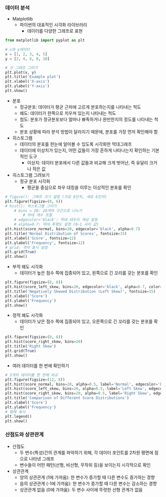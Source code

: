 ### 데이터 분석
- Matplotlib
  - 파이썬의 대표적인 시각화 라이브러리
    - 데이터를 다양한 그래프로 표현
```python
from matplotlib import pyplot as plt
    
# x와 y데이터
x = [1, 2, 3, 4, 5]
y = [2, 4, 6, 8, 10]

# 선 그래프 그리기
plt.plot(x, y)
plt.title('Example plot')
plt.xlabel('X-axis')
plt.ylabel('Y-axis')
plt.show()
```
- 분포
  - 정규분포: 데이터가 평균 근처에 고르게 분포하는지를 나타내는 척도
  - 왜도: 데이터가 한쪽으로 치우쳐 있는지 나타내는 척도
  - 첨도: 분포가 정규분포보다 얼마나 뾰족하거나 완만한지의 정도를 나타내는 척도
  - 분포 상황에 따라 분석 방법이 달라지기 때문에, 분포를 가장 먼저 확인해야 함
- 히스토그램
  - 데이터의 분포를 한눈에 알아볼 수 있도록 시각화한 막대그래프
  - 데이터에 이상치가 있는지, 어떤 값들이 가장 흔하게 나타나는지 확인하는 기본적인 도구
    - 이상치: 데이터 분포에서 다른 값들과 비교해 크게 벗어난, 즉 유달리 크거나 작은 값
- 히스토그램 그려보기
  - 정규 분포 시각화
    - 평균을 중심으로 좌우 대칭을 이루는 이상적인 분포를 확인
```python
# figure(): 그래프 크기 설정 (가로 8인치, 세로 6인치)
plt.figure(figsize=(8, 6))
# hist(): 히스토그램 그리기
    # bins = 20: 20개의 구간으로 나누기
        # 막대 개수 조절
    # edgecolor='black': 막대 테두리 색상 설정
    # alpha=0.7: 막대 투명도 설정 (0~1 사이 값)
plt.hist(score_normal, bins=20, edgecolor='black', alpha=0.7)
plt.title('Normal Distribution of Scores', fontsize=15)
plt.xlabel('Score', fontsize=12)
plt.ylabel('Frequency', fontsize=12)
# grid: 격자 표시 설정
plt.grid(True)
plt.show()
```
  - 부적 왜도 시각화
    - 데이터가 높은 점수 쪽에 집중되어 있고, 왼쪽으로 긴 꼬리를 갖는 분포를 확인
```python
plt.figure(figsize=(8, 6))
plt.hist(score_left_skew, bins=20, edgecolor='black', alpha=0.7, color='green')
plt.title('Negatively Skewed Distribution (Left Skew)', fontsize=15)
plt.xlabel('Score')
plt.ylabel('Frequency')
plt.show()
```
  - 정적 왜도 시각화
    - 데이터가 낮은 점수 쪽에 집중되어 있고, 오른쪽으로 긴 꼬리를 갖는 분포를 확인
```python
plt.figure(figsize=(8, 6))
plt.hist(score_right_skew, bins=20)
plt.title('Right Skew')
plt.grid(True)
plt.show()
```
  - 여러 데이터를 한 번에 확인하기
```python
# 3개의 데이터를 한 번에 비교
plt.figure(figsize=(12, 8))
plt.hist(score_normal, bins=20, alpha=0.5, label='Normal', edgecolor='black')
plt.hist(score_left_skew, bins=20, alpha=0.5, label='Left Skew', edgecolor='black')
plt.hist(score_right_skew, bins=20, alpha=0.5, label='Right Skew', edgecolor='black')
plt.title('Comparison of Different Score Distributions')
plt.xlabel('Score')
plt.ylabel('Frequency')
# 범례 표시
plt.legend()    
plt.show()
```

### 산점도와 상관관계
- 산점도
  - 두 변수(특성)간의 관계를 파악하기 위해, 각 데이터 포인트를 2차원 평면에 점으로 나타낸 그래프
  - 변수들이 어떤 패턴(선형, 비선형, 무작위 등)을 보이는지 시각적으로 확인
- 상관관계
  - 양의 상관관계 (1에 가까움): 한 변수가 증가할 때 다른 변수도 증가하는 경향
  - 음의 상관관계 (-1에 가까움): 한 변수가 증가할 때 다른 변수는 감소하는 경향
  - 상관관계 없음 (0에 가까움): 두 변수 사이에 뚜렷한 선형 관계가 없음